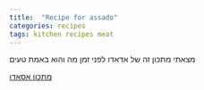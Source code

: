 ```yaml
---
title:  "Recipe for assado"
categories: recipes
tags: kitchen recipes meat
---
```

מצאתי מתכון זה של אדאדו לפני זמן מה והוא באמת טעים 

[מתכון אסאדו][assado]

[assado]: https://www.youtube.com/watch?v=eCdBuckgo88&ab_channel=%D7%A4%D7%A9%D7%95%D7%98%D7%95%D7%98%D7%A2%D7%99%D7%9D%D7%A2%D7%9D%D7%9E%D7%99%D7%9B%D7%9C
